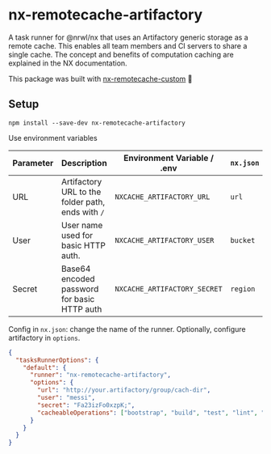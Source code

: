 # nx-remotecache-artifactory


A task runner for @nrwl/nx that uses an Artifactory generic storage as a remote cache. This enables all team members and CI servers to share a single cache. The concept and benefits of computation caching are explained in the NX documentation.

This package was built with [nx-remotecache-custom](https://www.npmjs.com/package/nx-remotecache-custom) 🙌

## Setup

```
npm install --save-dev nx-remotecache-artifactory
```

Use environment variables

| Parameter  | Description                                            |  Environment Variable / .env | `nx.json`   |
| ---------- | ------------------------------------------------------ | ---------------------------- | ----------- |
| URL        | Artifactory URL to the folder path, ends with `/`      | `NXCACHE_ARTIFACTORY_URL`    | `url`       |
| User       | User name used for basic HTTP auth.                    | `NXCACHE_ARTIFACTORY_USER`   | `bucket`    |
| Secret     | Base64 encoded password for basic HTTP auth            | `NXCACHE_ARTIFACTORY_SECRET` | `region`    |

Config in `nx.json`: change the name of the runner. Optionally, configure artifactory in `options`.

```json
{
  "tasksRunnerOptions": {
    "default": {
      "runner": "nx-remotecache-artifactory",
      "options": {
        "url": "http://your.artifactory/group/cach-dir",
        "user": "messi",
        "secret": "Fa23izFo0xzpK;",
        "cacheableOperations": ["bootstrap", "build", "test", "lint", "e2e"]
      }
    }
  }
}
```
